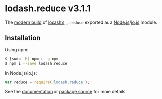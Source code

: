 # lodash.reduce v3.1.1

The [modern build](https://github.com/lodash/lodash/wiki/Build-Differences) of [lodash’s](https://lodash.com/) `_.reduce` exported as a [Node.js](http://nodejs.org/)/[io.js](https://iojs.org/) module.

## Installation

Using npm:

```bash
$ {sudo -H} npm i -g npm
$ npm i --save lodash.reduce
```

In Node.js/io.js:

```js
var reduce = require('lodash.reduce');
```

See the [documentation](https://lodash.com/docs#reduce) or [package source](https://github.com/lodash/lodash/blob/3.1.1-npm-packages/lodash.reduce) for more details.
